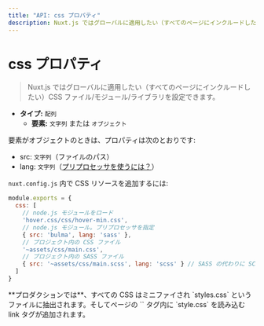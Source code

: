 ```yaml
---
title: "API: css プロパティ"
description: Nuxt.js ではグローバルに適用したい（すべてのページにインクルードしたい）CSS ファイル/モジュール/ライブラリを設定できます。
---
```


<!-- title: "API: The css Property" -->
<!-- description: Nuxt.js lets you define the CSS files/modules/libraries you want to set globally (included in every pages). -->

<!-- # The css Property -->

# css プロパティ

<!-- \> Nuxt.js lets you define the CSS files/modules/libraries you want to set globally (included in every pages). -->

> Nuxt.js ではグローバルに適用したい（すべてのページにインクルードしたい）CSS ファイル/モジュール/ライブラリを設定できます。

<!-- - **Type:** `Array` -->
<!--   - **Items:** `String` or `Object` -->

- **タイプ:** `配列`
  - **要素:** `文字列` または `オブジェクト`

<!-- If the item is an object, the properties are: -->

要素がオブジェクトのときは、プロパティは次のとおりです:

<!-- - src: `String` (path of the file) -->
<!-- - lang: `String` ([pre-processor used](/guide/pages#using-pre-processors)) -->

- src: `文字列`（ファイルのパス）
- lang: `文字列`（[プリプロセッサを使うには？](/faq/pre-processors)）

<!-- In `nuxt.config.js`, add the CSS resources: -->

`nuxt.config.js` 内で CSS リソースを追加するには:

<!-- ```js -->
<!-- module.exports = { -->
<!--   css: [ -->
<!--     // Load a node.js module -->
<!--     'hover.css/css/hover-min.css', -->
<!--     // node.js module but we specify the pre-processor -->
<!--     { src: 'bulma', lang: 'sass' }, -->
<!--     // Css file in the project -->
<!--     '~assets/css/main.css', -->
<!--     // Sass file in the project -->
<!--     { src: '~assets/css/main.scss', lang: 'scss' } // scss instead of sass -->
<!--   ] -->
<!-- } -->
<!-- ``` -->

```js
module.exports = {
  css: [
    // node.js モジュールをロード
    'hover.css/css/hover-min.css',
    // node.js モジュール。プリプロセッサを指定
    { src: 'bulma', lang: 'sass' },
    // プロジェクト内の CSS ファイル
    '~assets/css/main.css',
    // プロジェクト内の SASS ファイル
    { src: '~assets/css/main.scss', lang: 'scss' } // SASS の代わりに SCSS を使う
  ]
}
```

<!-- <p class="Alert">**In production**, all CSS will be minified and extracted in a file named `styles.css` and added in the `<head>` of the page.</p> -->

<p class="Alert">**プロダクションでは**、すべての CSS はミニファイされ `styles.css` というファイルに抽出されます。そしてページの `<head>` タグ内に `style.css` を読み込む link タグが追加されます。</p>
